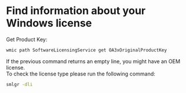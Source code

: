 # Find information about your Windows license

Get Product Key:

```cmd
wmic path SoftwareLicensingService get OA3xOriginalProductKey
```

If the previous command returns an empty line, you might have an OEM license.  
To check the license type please run the following command:

```cmd
smlgr -dli
```
